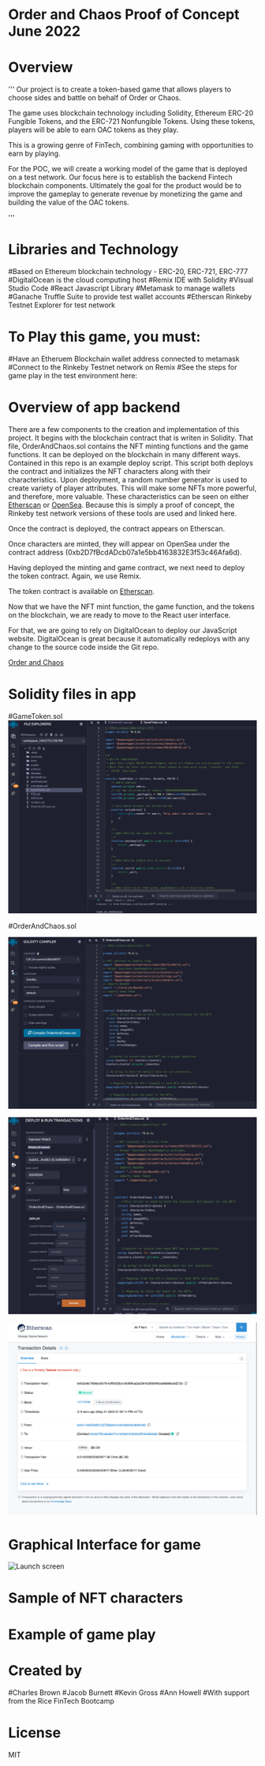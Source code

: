 # Order and Chaos Proof of Concept June 2022

# Overview
'''
Our project is to create a token-based game that allows players to choose sides and battle on behalf of Order or Chaos. 

The game uses blockchain technology including Solidity, Ethereum ERC-20 Fungible Tokens, and the ERC-721 Nonfungible Tokens. Using these tokens, players will be able to earn OAC tokens as they play. 

This is a growing genre of FinTech, combining gaming with opportunities to earn by playing. 

For the POC, we will create a working model of the game that is deployed on a test network. Our focus here is to establish the backend Fintech blockchain components. Ultimately the goal for the product would be to improve the gameplay to generate revenue by monetizing the game and building the value of the OAC tokens.

'''

# Libraries and Technology

#Based on Ethereum blockchain technology  - ERC-20, ERC-721, ERC-777
#DigitalOcean is the cloud computing host
#Remix IDE with Solidity
#Visual Studio Code
#React Javascript Library
#Metamask to manage wallets
#Ganache Truffle Suite to provide test wallet accounts
#Etherscan Rinkeby Testnet Explorer for test network


# To Play this game, you must:
#Have an Etheruem Blockchain wallet address connected to metamask
#Connect to the Rinkeby Testnet network on Remix
#See the steps for game play in the test environment here: 

# Overview of app backend

There are a few components to the creation and implementation of this project.  It begins with the blockchain contract that is writen in Solidity.  That file, OrderAndChaos.sol contains the NFT minting functions and the game functions.  It can be deployed on the blockchain in many different ways.  Contained in this repo is an example deploy script.  This script both deploys the contract and initializes the NFT characters along with their characteristics.  Upon deployment, a random number generator is used to create variety of player attributes.  This will make some NFTs more powerful, and therefore, more valuable.  These characteristics can be seen on either [Etherscan](https://rinkeby.etherscan.io/tx/0x5c2e8c789dec3b7fe1eff0df23a1e0bf69ba2e2081dd35b995ca8b888a4d272b) or [OpenSea](https://testnets.opensea.io/collection/hackers-ez8rivuvzl).  Because this is simply a proof of concept, the Rinkeby test network versions of these tools are used and linked here.

Once the contract is deployed, the contract appears on Etherscan.


Once characters are minted, they will appear on OpenSea under the contract address (0xb2D7fBcdADcb07a1e5bb4163832E3f53c46Afa6d). 

Having deployed the minting and game contract, we next need to deploy the token contract.  Again, we use Remix.

The token contract is available on [Etherscan](https://rinkeby.etherscan.io/address/0x463f1a338fe055131ac41d3ae8dbe60bbc6b9622).

Now that we have the NFT mint function, the game function, and the tokens on the blockchain, we are ready to move to the React user interface.

For that, we are going to rely on DigitalOcean to deploy our JavaScript website.  DigitalOcean is great because it automatically redeploys with any change to the source code inside the Git repo.  

[Order and Chaos](https://shark-app-rakzp.ondigitalocean.app/)


# Solidity files in app

#GameToken.sol
![Creating game tokens](<img/4.png>)


#OrderAndChaos.sol

![Order and Chaos Solidity in Remix ready to compile](<img/1.png>)

![Orderand Chaos Solidity in Remix ready to deploy and run](<img/2.png>)

![Proof of transfer on Etherscan Rinkeby Test Network](<img/3.png>)





# Graphical Interface for game
![Launch screen](<img/>)

# Sample of NFT characters


# Example of game play







# Created by
#Charles Brown
#Jacob Burnett
#Kevin Gross
#Ann Howell
#With support from the Rice FinTech Bootcamp

# License
MIT




